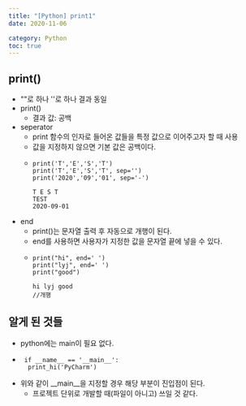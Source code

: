 ```yaml
---
title: "[Python] print1"
date: 2020-11-06 

category: Python 
toc: true
---
```


## print()
- ""로 하나 ''로 하나 결과 동일
- print()
	- 결과 값: 공백
- seperator
	- print 함수의 인자로 들어온 값들을 특정 값으로 이어주고자 할 때 사용
	- 값을 지정하지 않으면 기본 값은 공백이다.
	-   ``` 
	    print('T','E','S','T')
		print('T','E','S','T', sep='')
		print('2020','09','01', sep='-')
		```
		```
		T E S T
		TEST
		2020-09-01
		```
- end
	- print()는 문자열 출력 후 자동으로 개행이 된다.
	- end를 사용하면 사용자가 지정한 값을 문자열 끝에 넣을 수 있다.
	- ```
	  print("hi", end=' ')
	  print("lyj", end=' ')
	  print("good")
	  ```
	  ```
	  hi lyj good
	  //개행
	  ```

## 알게 된 것들
- python에는 main이 필요 없다.
- ```
   if __name__ == '__main__':
    print_hi('PyCharm')
  ```
- 위와 같이 __main__을 지정할 경우 해당 부분이 진입점이 된다.
  - 프로젝트 단위로 개발할 때(파일이 아니고) 쓰일 것 같다.
  
